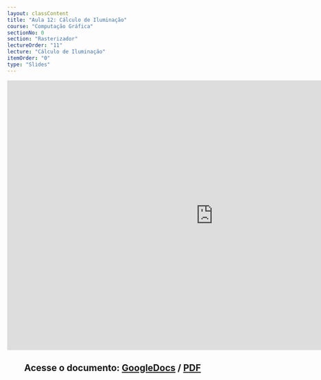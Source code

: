 ```yaml
---
layout: classContent
title: "Aula 12: Cálculo de Iluminação"
course: "Computação Gráfica"
sectionNo: 0
section: "Rasterizador"
lectureOrder: "11"
lecture: "Cálculo de Iluminação"
itemOrder: "0"
type: "Slides"
---
```


<iframe src="https://docs.google.com/presentation/d/e/2PACX-1vQQAbYv7ewGOnButw18D_4wmdsvvBdWbuYyPg3zsMvqkLam9NIHnKEFVm9Vp08s2xiFYPEbIAA7BO6I/embed?start=false&loop=false&delayms=3000" frameborder="0" width="960" height="629" allowfullscreen="true" mozallowfullscreen="true" webkitallowfullscreen="true"></iframe>

## &nbsp;&nbsp;&nbsp;&nbsp;&nbsp;&nbsp;&nbsp;&nbsp;Acesse o documento: [GoogleDocs](https://docs.google.com/presentation/d/1_i6UfMWisAU-IMkY2j1xCUWiCZPNG529p6KV7RLU3Ng/preview?rm=minimal&usp=sharing) / [PDF](https://drive.google.com/file/d/1S0QYkE88J6uQvU-OEUEvWRxL-BQpt1qC/view?usp=sharing)
